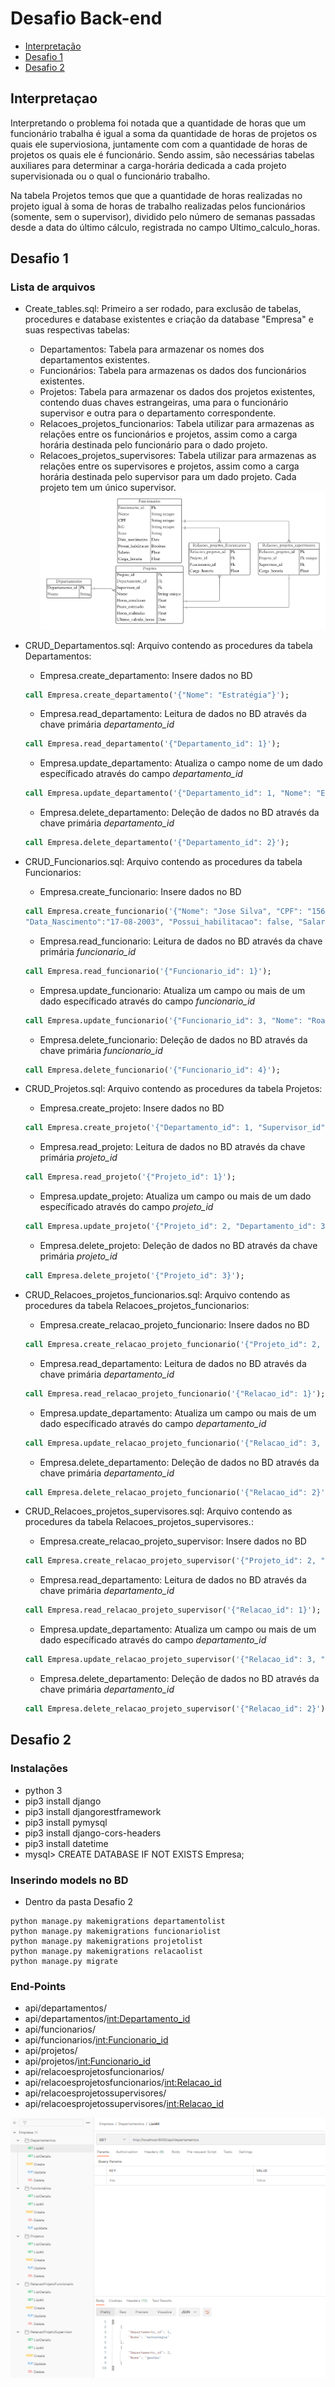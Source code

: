 ﻿# Desafio Back-end

- [Interpretação](#Interpretação)
- [Desafio 1](#Desafio1)
- [Desafio 2](#Desafio2)


## Interpretaçao

Interpretando o problema foi notada que a quantidade de horas que um funcionário trabalha é igual a soma da quantidade de horas de projetos os quais ele superviosiona, juntamente com com a quantidade de horas de projetos os quais ele é funcionário. Sendo assim, são necessárias tabelas auxiliares para determinar a carga-horária dedicada a cada projeto supervisionada ou o qual o funcionário trabalho.

Na tabela Projetos temos que que a quantidade de horas realizadas no projeto igual à soma de horas de trabalho realizadas pelos funcionários (somente, sem o supervisor), dividido pelo número de semanas passadas desde a data do último cálculo, registrada no campo Ultimo_calculo_horas.

## Desafio 1

### Lista de arquivos

- Create_tables.sql: Primeiro a ser rodado, para exclusão de tabelas, procedures e database existentes e criação da database "Empresa" e suas respectivas tabelas:
    - Departamentos: Tabela para armazenar os nomes dos departamentos existentes.
    - Funcionários: Tabela para armazenas os dados dos funcionários existentes.
    - Projetos: Tabela para armazenar os dados dos projetos existentes, contendo duas chaves estrangeiras, uma para o funcionário supervisor e outra para o departamento correspondente.
    - Relacoes_projetos_funcionarios: Tabela utilizar para armazenas as relações entre os funcionários e projetos, assim como a carga horária destinada pelo funcionário para o dado projeto.
    - Relacoes_projetos_supervisores: Tabela utilizar para armazenas as relações entre os supervisores e projetos, assim como a carga horária destinada pelo supervisor para um dado projeto. Cada projeto tem um único supervisor.
    ![Modelagem de dados do BD](https://github.com/AmandaACLucio/CAM_teste_desenvolvedor/blob/master/Modelagem.png)


- CRUD_Departamentos.sql: Arquivo contendo as procedures da tabela Departamentos:
    - Empresa.create_departamento: Insere dados no BD
    ```sql
    call Empresa.create_departamento('{"Nome": "Estratégia"}');
    ```
    - Empresa.read_departamento: Leitura de dados no BD através da chave primária *departamento_id*
    ```sql
    call Empresa.read_departamento('{"Departamento_id": 1}');
    ```
    - Empresa.update_departamento: Atualiza o campo nome de um dado específicado através do campo *departamento_id*
    ```sql
    call Empresa.update_departamento('{"Departamento_id": 1, "Nome": "Estratégia e Gestão"}');
    ```
    - Empresa.delete_departamento: Deleção de dados no BD através da chave primária *departamento_id*
    ```sql
    call Empresa.delete_departamento('{"Departamento_id": 2}');
    ```

- CRUD_Funcionarios.sql: Arquivo contendo as procedures da tabela Funcionarios:
    - Empresa.create_funcionario: Insere dados no BD
    ```sql
    call Empresa.create_funcionario('{"Nome": "Jose Silva", "CPF": "15612553", "RG":"15546333", "Sexo": "M", 
    "Data_Nascimento":"17-08-2003", "Possui_habilitacao": false, "Salario":1700, "Carga_horaria":20.5}');
    ```
    - Empresa.read_funcionario: Leitura de dados no BD através da chave primária *funcionario_id*
    ```sql
    call Empresa.read_funcionario('{"Funcionario_id": 1}');
    ```
    - Empresa.update_funcionario: Atualiza um campo ou mais de um dado específicado através do campo *funcionario_id*
    ```sql
    call Empresa.update_funcionario('{"Funcionario_id": 3, "Nome": "Roane Silveira"}');
    ```
    - Empresa.delete_funcionario: Deleção de dados no BD através da chave primária *funcionario_id*
    ```sql
    call Empresa.delete_funcionario('{"Funcionario_id": 4}');
    ```

- CRUD_Projetos.sql: Arquivo contendo as procedures da tabela Projetos:
    - Empresa.create_projeto: Insere dados no BD
    ```sql
    call Empresa.create_projeto('{"Departamento_id": 1, "Supervisor_id": 1, "Nome": "CAM Back",  "Horas_conclusao": 54.5, "Prazo_estimado": "14-6-2023", "Horas_realizadas": 20.5, "Ultimo_calculo_horas":"14-1-2023"}');
    ```
    - Empresa.read_projeto: Leitura de dados no BD através da chave primária *projeto_id*
    ```sql
    call Empresa.read_projeto('{"Projeto_id": 1}');
    ```
    - Empresa.update_projeto: Atualiza um campo ou mais de um dado específicado através do campo *projeto_id*
    ```sql
    call Empresa.update_projeto('{"Projeto_id": 2, "Departamento_id": 3, "Supervisor_id": 3}');
    ```
    - Empresa.delete_projeto: Deleção de dados no BD através da chave primária *projeto_id*
    ```sql
    call Empresa.delete_projeto('{"Projeto_id": 3}');
    ```

- CRUD_Relacoes_projetos_funcionarios.sql: Arquivo contendo as procedures da tabela Relacoes_projetos_funcionarios:
    - Empresa.create_relacao_projeto_funcionario: Insere dados no BD
    ```sql
    call Empresa.create_relacao_projeto_funcionario('{"Projeto_id": 2, "Funcionario_id": 2, "Carga_horaria": 20.5}');    
    ```
    - Empresa.read_departamento: Leitura de dados no BD através da chave primária *departamento_id*
    ```sql
    call Empresa.read_relacao_projeto_funcionario('{"Relacao_id": 1}');
    ```
    - Empresa.update_departamento: Atualiza um campo ou mais de um dado específicado através do campo *departamento_id*
    ```sql
    call Empresa.update_relacao_projeto_funcionario('{"Relacao_id": 3, "Carga_horaria": 14.5}');    
    ```
    - Empresa.delete_departamento: Deleção de dados no BD através da chave primária *departamento_id*
    ```sql
    call Empresa.delete_relacao_projeto_funcionario('{"Relacao_id": 2}');
    ```

- CRUD_Relacoes_projetos_supervisores.sql: Arquivo contendo as procedures da tabela Relacoes_projetos_supervisores.:
    - Empresa.create_relacao_projeto_supervisor: Insere dados no BD
    ```sql
    call Empresa.create_relacao_projeto_supervisor('{"Projeto_id": 2, "Supervisor_id": 2, "Carga_horaria": 20.5}');    
    ```
    - Empresa.read_departamento: Leitura de dados no BD através da chave primária *departamento_id*
    ```sql
    call Empresa.read_relacao_projeto_supervisor('{"Relacao_id": 1}');
    ```
    - Empresa.update_departamento: Atualiza um campo ou mais de um dado específicado através do campo *departamento_id*
    ```sql
    call Empresa.update_relacao_projeto_supervisor('{"Relacao_id": 3, "Carga_horaria": 14.5}');    
    ```
    - Empresa.delete_departamento: Deleção de dados no BD através da chave primária *departamento_id*
    ```sql
    call Empresa.delete_relacao_projeto_supervisor('{"Relacao_id": 2}');
    ```


## Desafio 2

### Instalações
- python 3
- pip3 install django
- pip3 install djangorestframework
- pip3 install pymysql
- pip3 install django-cors-headers
- pip3 install datetime
- mysql> CREATE DATABASE IF NOT EXISTS Empresa;

### Inserindo models no BD
- Dentro da pasta Desafio 2
```shell
python manage.py makemigrations departamentolist
python manage.py makemigrations funcionariolist
python manage.py makemigrations projetolist
python manage.py makemigrations relacaolist
python manage.py migrate
```

### End-Points
- api/departamentos/
- api/departamentos/<int:Departamento_id>
- api/funcionarios/
- api/funcionarios/<int:Funcionario_id>
- api/projetos/
- api/projetos/<int:Funcionario_id>
- api/relacoesprojetosfuncionarios/
- api/relacoesprojetosfuncionarios/<int:Relacao_id>
- api/relacoesprojetossupervisores/
- api/relacoesprojetossupervisores/<int:Relacao_id>

![Testando API no Postman](https://github.com/AmandaACLucio/CAM_teste_desenvolvedor/blob/master/Desafio%202/Postman.png)